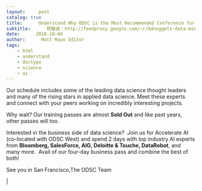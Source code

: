 ```yaml
---
layout:     post
catalog: true
title:      Understand Why ODSC is the Most Recommended Conference for Applied Data Science
subtitle:      转载自：http://feedproxy.google.com/~r/kdnuggets-data-mining-analytics/~3/-p5Z-ey6-mk/odsc-understand-most-recommended-conference-applied-data-science.html
date:      2018-10-04
author:      Matt Mayo Editor
tags:
    - html
    - understand
    - doctype
    - science
    - ai
---
```


Our schedule includes some of the leading data science thought leaders and many of the rising stars in applied data science. Meet these experts and connect with your peers working on incredibly interesting projects.

Why wait? Our training passes are almost **Sold Out** and like past years, other passes will too.

Interested in the business side of data science?  Join us for Accelerate AI (co-located with ODSC West) and spend 2 days with top industry AI experts from **Bloomberg, SalesForce, AIG, Deloitte & Touche, DataRobot**, and many more.  Avail of our four-day business pass and combine the best of both!

See you in San Francisco,The ODSC Team
 
|







